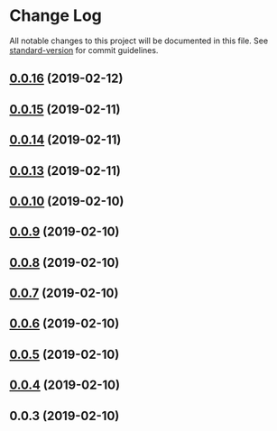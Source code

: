 # Change Log

All notable changes to this project will be documented in this file. See [standard-version](https://github.com/conventional-changelog/standard-version) for commit guidelines.

<a name="0.0.16"></a>
## [0.0.16](https://github.com/rxluz/prevent-object-recursion/compare/v0.0.15...v0.0.16) (2019-02-12)



<a name="0.0.15"></a>
## [0.0.15](https://github.com/rxluz/prevent-object-recursion/compare/v0.0.14...v0.0.15) (2019-02-11)



<a name="0.0.14"></a>
## [0.0.14](https://github.com/rxluz/prevent-object-recursion/compare/v0.0.13...v0.0.14) (2019-02-11)



<a name="0.0.13"></a>
## [0.0.13](https://github.com/rxluz/prevent-object-recursion/compare/v0.0.10...v0.0.13) (2019-02-11)



<a name="0.0.10"></a>
## [0.0.10](https://github.com/rxluz/prevent-object-recursion/compare/v0.0.9...v0.0.10) (2019-02-10)



<a name="0.0.9"></a>
## [0.0.9](https://github.com/rxluz/prevent-object-recursion/compare/v0.0.8...v0.0.9) (2019-02-10)



<a name="0.0.8"></a>
## [0.0.8](https://github.com/rxluz/prevent-object-recursion/compare/v0.0.7...v0.0.8) (2019-02-10)



<a name="0.0.7"></a>
## [0.0.7](https://github.com/rxluz/prevent-object-recursion/compare/v0.0.6...v0.0.7) (2019-02-10)



<a name="0.0.6"></a>
## [0.0.6](https://github.com/rxluz/prevent-object-recursion/compare/v0.0.5...v0.0.6) (2019-02-10)



<a name="0.0.5"></a>
## [0.0.5](https://github.com/rxluz/prevent-object-recursion/compare/v0.0.4...v0.0.5) (2019-02-10)



<a name="0.0.4"></a>
## [0.0.4](https://github.com/rxluz/prevent-object-recursion/compare/v0.0.3...v0.0.4) (2019-02-10)



<a name="0.0.3"></a>
## 0.0.3 (2019-02-10)
